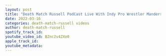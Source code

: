 ```yaml
---
layout: post
title: "Death Match Russell PodCast Live With Indy Pro Wrestler Manders"
date: 2022-03-16
categories: death-match-russell videos
author: death-match-russell
spotify_track_id: 
youtube_video_id: BZnc2v4ZXo0
apple_track_id: 
youtube_metadata: 
---
```

